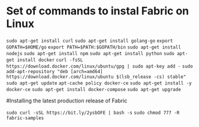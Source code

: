 # Set of commands to instal Fabric on Linux

`sudo apt-get install curl`
`sudo apt-get install golang-go`
`export GOPATH=$HOME/go`
`export PATH=$PATH:$GOPATH/bin`
`sudo apt-get install nodejs`
`sudo apt-get install npm`
`sudo apt-get install python`
`sudo apt-get install docker`
`curl -fsSL https://download.docker.com/linux/ubuntu/gpg | sudo apt-key add -`
`sudo add-apt-repository "deb [arch=amd64] https://download.docker.com/linux/ubuntu $(lsb_release -cs) stable"`
`sudo apt-get update`
`apt-cache policy docker-ce`
`sudo apt-get install -y docker-ce`
`sudo apt-get install docker-compose`
`sudo apt-get upgrade`

#Installing the latest production release of Fabric

`sudo curl -sSL https://bit.ly/2ysbOFE | bash -s`
`sudo chmod 777 -R fabric-samples`
